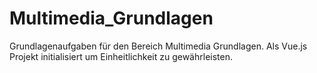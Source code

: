 # Multimedia_Grundlagen
 Grundlagenaufgaben für den Bereich Multimedia Grundlagen. Als Vue.js Projekt initialisiert um Einheitlichkeit zu gewährleisten.
